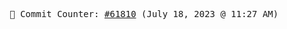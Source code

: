 <p align="center">
    <samp>
        📮 Commit Counter: <a href="https://github.com/Javascript-void0/Javascript-void0/commits/main">#61810</a> (July 18, 2023 @ 11:27 AM)
    </samp>
</p>